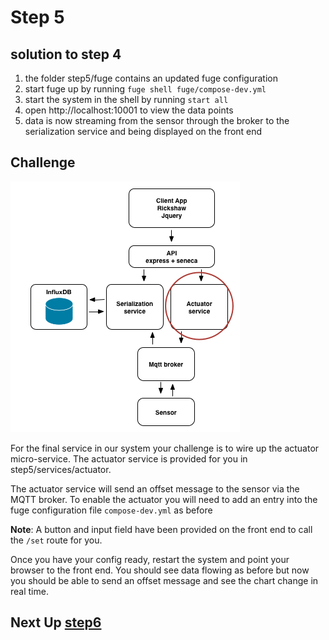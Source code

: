 # Step 5

## solution to step 4

1. the folder step5/fuge contains an updated fuge configuration
2. start fuge up by running `fuge shell fuge/compose-dev.yml`
3. start the system in the shell by running `start all`
4. open http://localhost:10001 to view the data points
5. data is now streaming from the sensor through the broker to the serialization
service and being displayed on the front end


## Challenge
![image](../docs/step5.png)

For the final service in our system your challenge is to wire up the actuator
micro-service. The actuator service is provided for you in
step5/services/actuator.

The actuator service will send an offset message to the sensor via the MQTT
broker. To enable the actuator you will need to add an entry into the fuge
configuration file `compose-dev.yml` as before

__Note__: A button and input field have been provided on the front end to call
the `/set` route for you.

Once you have your config ready, restart the system and point your browser to
the front end. You should see data flowing as before but now you should be able
to send an offset message and see the chart change in real time.

## Next Up [step6](../step6/README.md)
